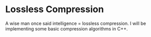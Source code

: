 # Lossless Compression 

A wise man once said intelligence = lossless compression. I will be implementing some basic compression algorithms in C++.  
